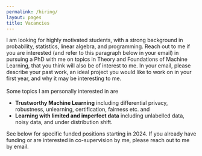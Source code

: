 ```yaml
---
permalink: /hiring/
layout: pages
title: Vacancies
---
```

I am looking for highly motivated students, with a strong background
in probability, statistics, linear algebra, and programming. Reach out
to me if you are interested (and refer to this paragraph below in your
      email) in pursuing a PhD with me on topics in Theory and
      Foundations of Machine Learning, that you think will also be of
      interest to me. In your email, please describe your past work,
      an ideal project you would like to work on in your first year,
      and why it may be interesting to me.  <br>
      <br>
      Some topics I am personally interested in are
        <ul>
          <li><b>Trustworthy Machine Learning</b> including
          differential privacy, robustness, unlearning, certification, fairness
          etc. and </li>
          <li> <b>Learning with limited and imperfect data</b>
          including unlabelled data, noisy data, and under
          distribution shift.</li>
      </ul>
      See below for specific funded positions starting in 2024. If you already have funding or are interested in co-supervision by me, please reach out to me by email.


